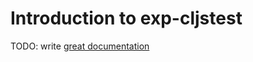 # Introduction to exp-cljstest

TODO: write [great documentation](http://jacobian.org/writing/what-to-write/)
